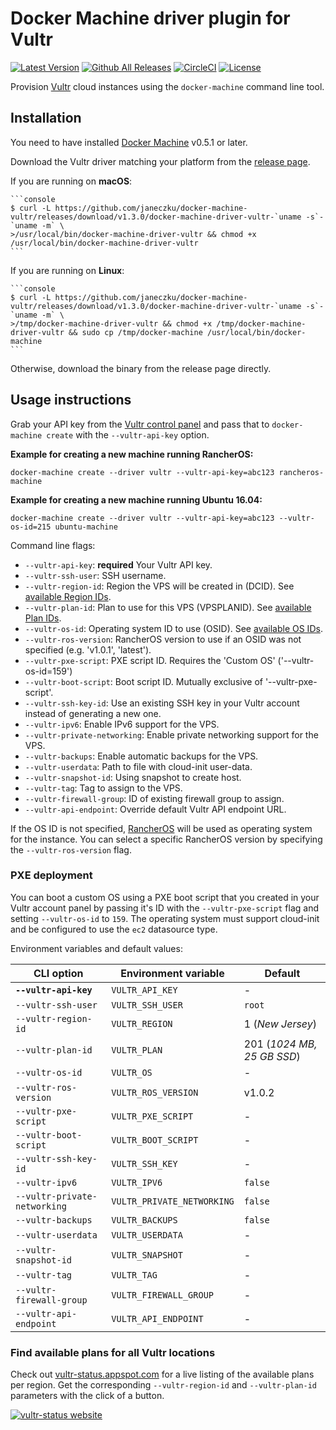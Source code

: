 <!--[metadata]>
+++
title = "Vultr"
description = "Vultr driver for docker machine"
keywords = ["machine, Vultr, driver, docker"]
[menu.main]
parent="smn_machine_drivers"
+++
<![end-metadata]-->

# Docker Machine driver plugin for Vultr

[![Latest Version](https://img.shields.io/github/release/janeczku/docker-machine-vultr.svg?maxAge=8600)][release]
[![Github All Releases](https://img.shields.io/github/downloads/janeczku/docker-machine-vultr/total.svg?maxAge=8600)]()
[![CircleCI](https://img.shields.io/circleci/project/janeczku/docker-machine-vultr/master.svg?maxAge=8600)][circleci]
[![License](https://img.shields.io/github/license/janeczku/docker-machine-vultr.svg?maxAge=8600)]()

[release]: https://github.com/janeczku/docker-machine-vultr/releases
[circleci]: https://circleci.com/gh/janeczku/docker-machine-vultr/

Provision [Vultr](https://www.vultr.com/) cloud instances using the `docker-machine` command line tool.

## Installation

You need to have installed [Docker Machine](https://github.com/docker/machine/releases) v0.5.1 or later.

Download the Vultr driver matching your platform from the [release page](https://github.com/janeczku/docker-machine-vultr/releases).

If you are running on **macOS**:

    ```console
    $ curl -L https://github.com/janeczku/docker-machine-vultr/releases/download/v1.3.0/docker-machine-driver-vultr-`uname -s`-`uname -m` \
    >/usr/local/bin/docker-machine-driver-vultr && chmod +x /usr/local/bin/docker-machine-driver-vultr
    ```

If you are running on **Linux**:

    ```console
    $ curl -L https://github.com/janeczku/docker-machine-vultr/releases/download/v1.3.0/docker-machine-driver-vultr-`uname -s`-`uname -m` \
    >/tmp/docker-machine-driver-vultr && chmod +x /tmp/docker-machine-driver-vultr && sudo cp /tmp/docker-machine /usr/local/bin/docker-machine
    ```

Otherwise, download the binary from the release page directly.

## Usage instructions

Grab your API key from the [Vultr control panel](https://my.vultr.com/settings/) and pass that to `docker-machine create` with the `--vultr-api-key` option.

**Example for creating a new machine running RancherOS:**

    docker-machine create --driver vultr --vultr-api-key=abc123 rancheros-machine

**Example for creating a new machine running Ubuntu 16.04:**

    docker-machine create --driver vultr --vultr-api-key=abc123 --vultr-os-id=215 ubuntu-machine

Command line flags:

 - `--vultr-api-key`: **required** Your Vultr API key.
 - `--vultr-ssh-user`: SSH username.
 - `--vultr-region-id`: Region the VPS will be created in (DCID). See [available Region IDs](https://www.vultr.com/api/#regions_region_list).
 - `--vultr-plan-id`: Plan to use for this VPS (VPSPLANID). See [available Plan IDs](https://www.vultr.com/api/#plans_plan_list).
 - `--vultr-os-id`: Operating system ID to use (OSID). See [available OS IDs](https://www.vultr.com/api/#os_os_list).
 - `--vultr-ros-version`: RancherOS version to use if an OSID was not specified (e.g. 'v1.0.1', 'latest').
 - `--vultr-pxe-script`: PXE script ID. Requires the 'Custom OS' ('--vultr-os-id=159')
 - `--vultr-boot-script`: Boot script ID. Mutually exclusive of '--vultr-pxe-script'.
 - `--vultr-ssh-key-id`: Use an existing SSH key in your Vultr account instead of generating a new one.
 - `--vultr-ipv6`: Enable IPv6 support for the VPS.
 - `--vultr-private-networking`: Enable private networking support for the VPS.
 - `--vultr-backups`: Enable automatic backups for the VPS.
 - `--vultr-userdata`: Path to file with cloud-init user-data.
 - `--vultr-snapshot-id`: Using snapshot to create host.
 - `--vultr-tag`: Tag to assign to the VPS.
 - `--vultr-firewall-group`: ID of existing firewall group to assign.
 - `--vultr-api-endpoint`: Override default Vultr API endpoint URL.

If the OS ID is not specified, [RancherOS](http://rancher.com/rancher-os/) will be used as operating system for the instance.
You can select a specific RancherOS version by specifying the `--vultr-ros-version` flag.

### PXE deployment
You can boot a custom OS using a PXE boot script that you created in your Vultr account panel by passing it's ID with the `--vultr-pxe-script` flag and setting `--vultr-os-id` to `159`.
The operating system must support cloud-init and be configured to use the `ec2` datasource type.

 Environment variables and default values:

| CLI option                      | Environment variable         | Default                     |
|---------------------------------|------------------------------|-----------------------------|
| **`--vultr-api-key`**           | `VULTR_API_KEY`              | -                           |
| `--vultr-ssh-user`              | `VULTR_SSH_USER`             | `root`                      |
| `--vultr-region-id`             | `VULTR_REGION`               | 1 (*New Jersey*)            |
| `--vultr-plan-id`               | `VULTR_PLAN`                 | 201 (*1024 MB, 25 GB SSD*)  |
| `--vultr-os-id`                 | `VULTR_OS`                   | -                           |
| `--vultr-ros-version`           | `VULTR_ROS_VERSION`          | v1.0.2                      |
| `--vultr-pxe-script`            | `VULTR_PXE_SCRIPT`           | -                           |
| `--vultr-boot-script`           | `VULTR_BOOT_SCRIPT`          | -                           |
| `--vultr-ssh-key-id`            | `VULTR_SSH_KEY`              | -                           |
| `--vultr-ipv6`                  | `VULTR_IPV6`                 | `false`                     |
| `--vultr-private-networking`    | `VULTR_PRIVATE_NETWORKING`   | `false`                     |
| `--vultr-backups`               | `VULTR_BACKUPS`              | `false`                     |
| `--vultr-userdata`              | `VULTR_USERDATA`             | -                           |
| `--vultr-snapshot-id`           | `VULTR_SNAPSHOT`             | -                           |
| `--vultr-tag`                   | `VULTR_TAG`                  | -                           |
| `--vultr-firewall-group`        | `VULTR_FIREWALL_GROUP`       | -                           |
| `--vultr-api-endpoint`          | `VULTR_API_ENDPOINT`         | -                           |

### Find available plans for all Vultr locations

Check out [vultr-status.appspot.com](http://vultr-status.appspot.com) for a live listing of the available plans per region. Get the corresponding `--vultr-region-id` and `--vultr-plan-id` parameters with the click of a button.

[![vultr-status website](vultr-status-screenshot.png?raw=true)](http://vultr-status.appspot.com)
